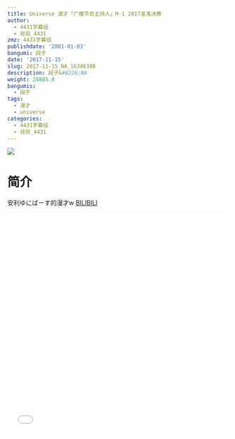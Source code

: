 ```yaml
---
title: Universe 漫才「广播节目主持人」M-1 2017准准决赛
author:
  - 4431字幕组
  - 叔叔_4431
zmz: 4431字幕组
publishdate: '2001-01-03'
bangumi: 段子
date: '2017-11-15'
slug: 2017-11-15_NA_16346388
description: 段子&#8226;NA
weight: 28885.0
bangumis:
  - 段子
tags:
  - 漫才
  - universe
categories:
  - 4431字幕组
  - 叔叔_4431
---
```

![](https://i.imgur.com/muxC9RV.png)
# 简介  
安利ゆにばーす的漫才w
  [BILIBILI](https://www.bilibili.com/video/av16346388/)

  <iframe src="//www.bilibili.com/html/html5player.html?cid=26669420&aid=16346388" width="100%" height="500" frameborder="0" allowfullscreen="allowfullscreen"></iframe>
